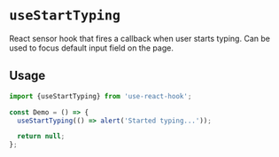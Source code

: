 # `useStartTyping`

React sensor hook that fires a callback when user starts typing. Can be used
to focus default input field on the page.

## Usage

```jsx
import {useStartTyping} from 'use-react-hook';

const Demo = () => {
  useStartTyping(() => alert('Started typing...'));

  return null;
};
```
